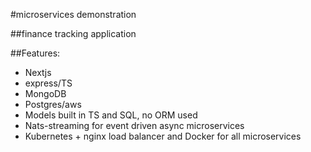 #microservices demonstration

##finance tracking application

##Features:

- Nextjs
- express/TS
- MongoDB
- Postgres/aws
- Models built in TS and SQL, no ORM used
- Nats-streaming for event driven async microservices
- Kubernetes + nginx load balancer and Docker for all microservices
